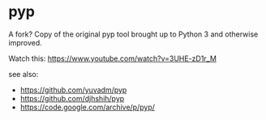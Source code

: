 # pyp
A fork? Copy of the original pyp tool brought up to Python 3 and otherwise improved.

Watch this: https://www.youtube.com/watch?v=3UHE-zD1r_M

see also: 

* https://github.com/yuvadm/pyp
* https://github.com/djhshih/pyp
* https://code.google.com/archive/p/pyp/
